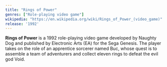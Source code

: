 ```yaml
---
title: "Rings of Power"
genres: ["Role-playing video game"]
wikipedia: "https://en.wikipedia.org/wiki/Rings_of_Power_(video_game)"
release: '1992'
---
```

**Rings of Power** is a 1992 role-playing video game developed by Naughty Dog and published by Electronic Arts (EA) for the Sega Genesis. The player takes on the role of an apprentice sorcerer named Buc, whose quest is to assemble a team of adventurers and collect eleven rings to defeat the evil god Void. 